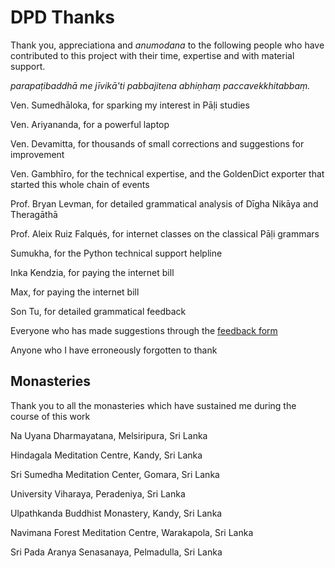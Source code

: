 # DPD Thanks

Thank you, appreciationa and *anumodana* to the following people who have contributed to this project with their time, expertise and with material support.  

*parapaṭibaddhā me jīvikā'ti pabbajitena abhiṇhaṃ paccavekkhitabbaṃ.*

Ven. Sumedhāloka, for sparking my interest in Pāḷi studies

Ven. Ariyananda, for a powerful laptop

Ven. Devamitta, for thousands of small corrections and suggestions for improvement

Ven. Gambhīro, for the technical expertise, and the GoldenDict exporter that started this whole chain of events

Prof. Bryan Levman, for detailed grammatical analysis of Dīgha Nikāya and Theragāthā

Prof. Aleix Ruiz Falqués, for internet classes on the classical Pāḷi grammars

Sumukha, for the Python technical support helpline 

Inka Kendzia, for paying the internet bill

Max, for paying the internet bill

Son Tu, for detailed grammatical feedback

Everyone who has made suggestions through the [feedback form](https://docs.google.com/forms/d/e/1FAIpQLSf9boBe7k5tCwq7LdWgBHHGIPVc4ROO5yjVDo1X5LDAxkmGWQ/viewform)

Anyone who I have erroneously forgotten to thank 

## Monasteries

Thank you to all the monasteries which have sustained me during the course of this work 

Na Uyana Dharmayatana, Melsiripura, Sri Lanka

Hindagala Meditation Centre, Kandy, Sri Lanka 

Sri Sumedha Meditation Center, Gomara, Sri Lanka

University Viharaya, Peradeniya, Sri Lanka

Ulpathkanda Buddhist Monastery, Kandy, Sri Lanka

Navimana Forest Meditation Centre, Warakapola, Sri Lanka

Sri Pada Aranya Senasanaya, Pelmadulla, Sri Lanka


